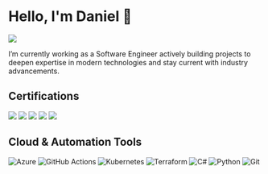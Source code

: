 # Hello, I'm Daniel 👋
<a href="https://nz.linkedin.com/in/daniel-connery"><img src="https://img.shields.io/badge/-LinkedIn-0072b1?&style=for-the-badge&logo=linkedin&logoColor=white" /></a>

I’m currently working as a Software Engineer actively building projects to deepen expertise in modern technologies and stay current with industry advancements.

## Certifications
<div>
<img src="https://img.shields.io/badge/-Microsoft%20Azure%20Fundamentals-0078D4?&style=for-the-badge&logo=microsoft-azure&logoColor=white" />
<img src="https://img.shields.io/badge/-Microsoft%20Power%20Platform%20Fundamentals-0078D4?&style=for-the-badge&logo=microsoft-power-platform&logoColor=white" />
<img src="https://img.shields.io/badge/-Microsoft%20Azure%20Administrator%20Associate-0078D4?&style=for-the-badge&logo=microsoft-azure&logoColor=white" />
<img src="https://img.shields.io/badge/-Microsoft%20Azure%20Solutions%20Architect%20Expert-0078D4?&style=for-the-badge&logo=microsoft-azure&logoColor=white" />
<img src="https://img.shields.io/badge/-HashiCorp%20Terraform%20Associate%20(003)-5835CC?&style=for-the-badge&logo=terraform&logoColor=white" />
</div>

## Cloud & Automation Tools
<div>
    
![Azure](https://img.shields.io/badge/azure-%230072C6.svg?style=for-the-badge&logo=microsoftazure&logoColor=white)
![GitHub Actions](https://img.shields.io/badge/github%20actions-%232671E5.svg?style=for-the-badge&logo=githubactions&logoColor=white)
![Kubernetes](https://img.shields.io/badge/kubernetes-%23326ce5.svg?style=for-the-badge&logo=kubernetes&logoColor=white)
![Terraform](https://img.shields.io/badge/terraform-%235835CC.svg?style=for-the-badge&logo=terraform&logoColor=white)
![C#](https://img.shields.io/badge/C%23-%238A2BE2.svg?style=for-the-badge&logo=dotnet&logoCo)
![Python](https://img.shields.io/badge/Python-%23FFD43B.svg?style=for-the-badge&logo=python)
![Git](https://img.shields.io/badge/Git-%23F05032.svg?style=for-the-badge&logo=git&logoColor=white)
</div>

</div>


